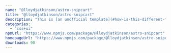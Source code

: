 ```yaml
---
name: "@lloydjatkinson/astro-snipcart"
title: "@lloydjatkinson/astro-snipcart"
description: "This is [an unofficial template](#how-is-this-different-from-the-official-component-template) meant to ease the development of components for [Astro](https://astro.build/) that are intended for distribution. It does so by providing you with:"
categories:
  - "css+ui"
npmUrl: "https://www.npmjs.com/package/@lloydjatkinson/astro-snipcart"
homepageUrl: "https://www.npmjs.com/package/@lloydjatkinson/astro-snipcart"
downloads: 90
---
```

